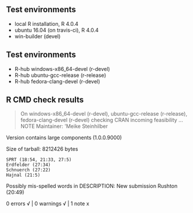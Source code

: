## Test environments
* local R installation, R 4.0.4
* ubuntu 16.04 (on travis-ci), R 4.0.4
* win-builder (devel)

## Test environments
- R-hub windows-x86_64-devel (r-devel)
- R-hub ubuntu-gcc-release (r-release)
- R-hub fedora-clang-devel (r-devel)

## R CMD check results
> On windows-x86_64-devel (r-devel), ubuntu-gcc-release (r-release), fedora-clang-devel (r-devel)
  checking CRAN incoming feasibility ... NOTE
  Maintainer: 'Meike Steinhilber 
  
  Version contains large components (1.0.0.9000)
  
  
  Size of tarball: 8212426 bytes
  
    SPRT (18:54, 21:33, 27:5)
    Erdfelder (27:34)
    Schnuerch (27:22)
    Hajnal (21:5)
  Possibly mis-spelled words in DESCRIPTION:
  New submission
    Rushton (20:49)

0 errors √ | 0 warnings √ | 1 note x
